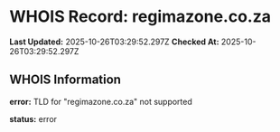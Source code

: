# WHOIS Record: regimazone.co.za

**Last Updated:** 2025-10-26T03:29:52.297Z
**Checked At:** 2025-10-26T03:29:52.297Z

## WHOIS Information

**error:** TLD for "regimazone.co.za" not supported

**status:** error

